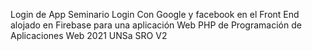 Login de App Seminario
Login Con Google y facebook en el Front End alojado en Firebase
para una aplicación Web PHP de Programación de Aplicaciones Web 2021
UNSa SRO V2
